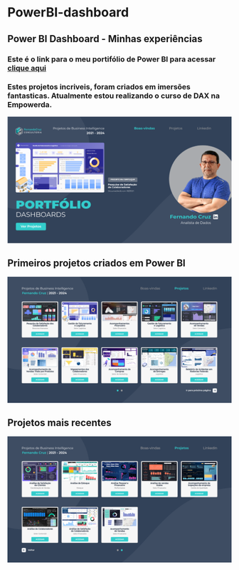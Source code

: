 # PowerBI-dashboard
## Power BI Dashboard - Minhas experiências
### Este é o link para o meu portifólio de Power BI para acessar [clique aqui](https://bit.ly/fcruz-portifolio)

### Estes projetos incriveis, foram criados em imersões fantasticas. Atualmente estou realizando o curso de DAX na Empowerda.
![Projeto-Cap](https://github.com/NandoCruz/PowerBI-dashboard/blob/main/imagens/ProjetosBI-capa.png)

## Primeiros projetos criados em Power BI
![Projeto1](https://github.com/NandoCruz/PowerBI-dashboard/blob/main/imagens/ProjetosBI-01.png)

## Projetos mais recentes
![Projeto2](https://github.com/NandoCruz/PowerBI-dashboard/blob/main/imagens/ProjetosBI-02.png)

